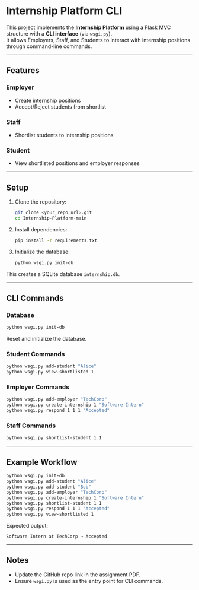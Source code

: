 # Internship Platform CLI

This project implements the **Internship Platform** using a Flask MVC structure with a **CLI interface** (via `wsgi.py`).  
It allows Employers, Staff, and Students to interact with internship positions through command-line commands.

---

## Features

### Employer
- Create internship positions
- Accept/Reject students from shortlist

### Staff
- Shortlist students to internship positions

### Student
- View shortlisted positions and employer responses

---

## Setup

1. Clone the repository:
   ```bash
   git clone <your_repo_url>.git
   cd Internship-Platform-main
   ```

2. Install dependencies:
   ```bash
   pip install -r requirements.txt
   ```

3. Initialize the database:
   ```bash
   python wsgi.py init-db
   ```

This creates a SQLite database `internship.db`.

---

## CLI Commands

### Database
```bash
python wsgi.py init-db
```
Reset and initialize the database.

### Student Commands
```bash
python wsgi.py add-student "Alice"
python wsgi.py view-shortlisted 1
```

### Employer Commands
```bash
python wsgi.py add-employer "TechCorp"
python wsgi.py create-internship 1 "Software Intern"
python wsgi.py respond 1 1 1 "Accepted"
```

### Staff Commands
```bash
python wsgi.py shortlist-student 1 1
```

---

## Example Workflow

```bash
python wsgi.py init-db
python wsgi.py add-student "Alice"
python wsgi.py add-student "Bob"
python wsgi.py add-employer "TechCorp"
python wsgi.py create-internship 1 "Software Intern"
python wsgi.py shortlist-student 1 1
python wsgi.py respond 1 1 1 "Accepted"
python wsgi.py view-shortlisted 1
```

Expected output:
```
Software Intern at TechCorp → Accepted
```

---

## Notes
- Update the GitHub repo link in the assignment PDF.
- Ensure `wsgi.py` is used as the entry point for CLI commands.
